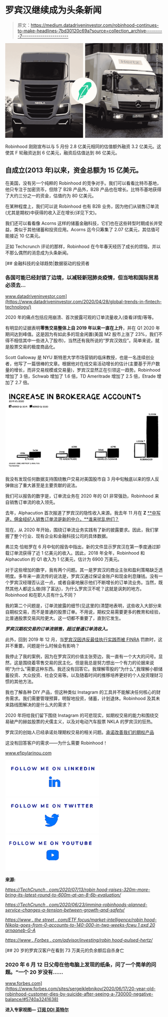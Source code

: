 # 罗宾汉继续成为头条新闻

> 原文：<https://medium.datadriveninvestor.com/robinhood-continues-to-make-headlines-7bd30120c69a?source=collection_archive---------7----------------------->

![](img/e9c74003c8ed64f95b0d1c858532cce1.png)

Robinhood 刚刚宣布以与 5 月份 2.8 亿美元相同的估值额外融资 3.2 亿美元。这使其 F 轮融资达到 6 亿美元，融资后估值达到 86 亿美元。

## **自成立(2013 年)以来，资金总额为 15 亿美元。**

在美国，没有另一个纯粹的 Robinhood 的竞争对手。我们可以看看比特币基地，他只专注于加密货币，但除了 B2B 产品外，B2B 产品也在增长。比特币基地获得了大约三分之一的资金，估值约为 80 亿美元。

在某种程度上，我们可以说 Robinhood 也有 B2B 业务，因为他们从销售订单流(尤其是期权)中获得的收入正在增长(详见下文)。

我们还可以看看像 Acorns 这样的储蓄金融科技，它们也在这些转型时期成长并受益，类似于其他储蓄和投资应用。Acorns 迄今只筹集了 2.07 亿美元，其估值可能接近 10 亿美元。

正如 Techcrunch 评论的那样，Robinhood 在今年春天经历了成长的烦恼，并以不那么偶然的消息成为头条新闻。

[](https://www.datadriveninvestor.com/2020/04/28/global-trends-in-fintech-technology/) [## 金融科技的全球趋势|数据驱动的投资者

### 各国可能已经封锁了边境，以减轻新冠肺炎疫情，但当地和国际贸易必须去…

www.datadriveninvestor.com](https://www.datadriveninvestor.com/2020/04/28/global-trends-in-fintech-technology/) 

2020 年的痛点包括应用崩溃、首次披露可观的订单流量收入(查看详情)等等。

有明显的证据表明**零售交易整体上自 2019 年以来一直在上升**，并在 Q1 2020 年期间达到峰值。这是因为有如此多的现金闲置(美国 M2 股市上涨了 23%，我们不得不相信其中一些进入了股市)，当然还有我所说的“罗宾汉效应”。简单来说，就是股票交易的极度商品化。

Scott Galloway 是 NYU 斯特恩大学市场营销的临床教授，也是一名连续创业者，他写了一篇很棒的文章。根据他对在线交易活动增长的估计(主要基于开户数量的增长，而非交易规模或交易量)，罗宾汉显然正在引领这一趋势。Robinhood 增加了 3 倍，Schwab 增加了 1.6 倍，TD Ameritrade 增加了 2.5 倍，Etrade 增加了 2.7 倍。

![](img/bc5a721a61e68db543270e5b22517935.png)

我没有发现任何数据支持围绕散户交易对美国股市自 3 月中旬触底以来的惊人反弹做出了重大甚至是主要贡献的说法。

我们可以报告的数字是，订单流业务在 2020 年的 Q1 非常强劲，Robinhood 来自销售订单流的收入领先。

去年，Alphacution 首次报道了罗宾汉的隐性收入来源。我去年 11 月在 **Z** [**中写道，佣金经纪人销售订单流是新的中介。**谁来扰乱他们？](https://medium.com/@efipm/zero-commission-brokers-selling-order-flow-are-the-new-intermediaries-who-will-disrupt-them-5e79628b32f1)

现在，从 2020 年开始，围绕订单流业务实践有了新的披露要求。因此，我们掌握了整个行业、现有企业和金融科技公司的具体数据。

弗兰克·恰帕罗在 6 月中旬的报告中指出，新的文件显示罗宾汉在第一季度通过卸载订单流获得了近 1 亿美元的收入。因此，2018 年全年，Robinhood 和 Alphacution 的 Q1 收入为 1 亿美元，估计为 6900 万美元。

对于这些增加的数字，我有两个问题。其一是罗宾汉的商业主张和盈利策略缺乏透明度。多年来一直流传的说法是，罗宾汉通过保证金账户和现金利息赚钱。没有一个罗宾汉经理否认这一点，或者自豪地展示他们不断增长的订单流业务。当然，既然其他人都这么做(除了富达)，为什么罗宾汉不呢？这就是讽刺的地方。Robinhood 和在职人员有什么不同？

我的第二个问题是，订单流披露的细节(见这里的)清楚地表明，这些收入大部分来自期权交易，而不是普通的股票订单。不用说，期权交易需要更多的教育和经验，比普通股票交易风险更大。这一切都不重要了，直到它发生。

***罗宾汉期权交易的订单流销售，超过普通订单流收入。***

此外，回到 2019 年 12 月，当[罗宾汉因违反最佳执行实践而被 FINRA](https://www.finra.org/media-center/newsreleases/2019/finra-fines-robinhood-financial-llc-125-million-best-execution#:~:text=WASHINGTON%E2%80%94FINRA%20announced%20today%20that,October%202016%20to%20November%202017.) 罚款时，这并不重要。问题是什么时候会有影响？

我停止了我的案例，因为在罗宾汉的价值主张旁边，我一直有一个大大的问号。显然，这是围绕着零售交易的民主化。但是我总是努力想出一个有力的论据来说明“为什么”需要这种东西。我还没有回答它。我理解零股的“为什么”,我理解小额储蓄投资、大众投资、社会交易等。以及随着时间的推移培养更好的个人投资理财习惯的其他方法。

我也了解各种 DIY 产品，但这种类似 Instagram 的工具并不能解决任何核心的财务需求。我们需要管理预算，明智地投资，储蓄，计划退休。Robinhood 及其未来路线图解决的是什么大的需求？

2020 年将给我们留下围绕 Instagram 的可悲现实，如期权交易的能力和围绕交易破产的赫兹股票的犬儒主义，以及对电动汽车股票 NKLA 的罗宾汉的狂热。

罗宾汉的创始人已经承诺处理期权交易的相关问题。[承诺改善我们的期权产品](https://blog.robinhood.com/news/2020/6/19/commitments-to-improving-our-options-offering)

这没有回答客户的需求——为什么需要 Robinhood！

www.efipylarinou.com

[![](img/07000c177d856f73db444a820ada11b9.png)](https://www.linkedin.com/in/efipylarinou/)[![](img/07c3c16ed37d1f2a1030e1728be4dceb.png)](https://twitter.com/efipm)[![](img/0f1074c65c76617f5932c26009e319c2.png)](https://www.youtube.com/efipylarinou)

**来源:**

[*https://TechCrunch . com/2020/07/13/robin hood-raises-320m-more-bring-its-latest-round-to-600m-at-an-8-6b-evaluation/*](https://techcrunch.com/2020/07/13/robinhood-raises-320m-more-bringing-its-latest-round-to-600m-at-an-8-6b-valuation/)

[*https://TechCrunch . com/2020/06/23/immina-robinhoods-planned-service-changes-a-tension-between-growth-and-safety/*](https://techcrunch.com/2020/06/23/amidst-robinhoods-planned-service-changes-a-tension-between-growth-and-safety/)

[*https://www . the street . com/ETF focus/market-intelligence/robin hood-Nikola-goes-from-0-accounts-to-140-000-in-two-weeks-fcwu 1 axd 20 arnaoneb-G-A*](https://www.thestreet.com/etffocus/market-intelligence/robinhood-nikola-goes-from-0-accounts-to-140-000-in-two-weeks-fCWU1AXD20aRNAONEB-G-A)

[*https://www . Forbes . com/advisor/investing/robin hood-pulsed-hertz/*](https://www.forbes.com/advisor/investing/robinhood-bankrupt-hertz/)

[](https://www.forbes.com/sites/sergeiklebnikov/2020/06/17/20-year-old-robinhood-customer-dies-by-suicide-after-seeing-a-730000-negative-balance/#5740a3241638) [## 20 岁的罗宾汉客户在看到 73 万美元的负余额后自杀身亡

### 2020 年 6 月 12 日父母在他电脑上发现的纸条，问了一个简单的问题。“一个 20 岁没有……

www.forbes.com](https://www.forbes.com/sites/sergeiklebnikov/2020/06/17/20-year-old-robinhood-customer-dies-by-suicide-after-seeing-a-730000-negative-balance/#5740a3241638) 

**进入专家视图—** [**订阅 DDI 英特尔**](https://datadriveninvestor.com/ddi-intel)